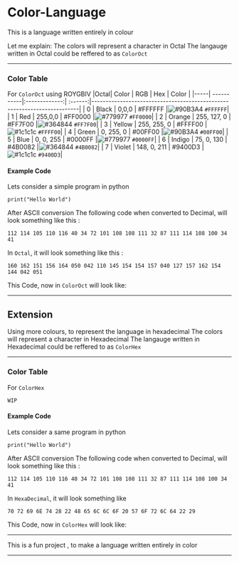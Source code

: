 # Color-Language
This is a language written entirely in colour

Let me explain:
The colors will represent a character in Octal
The langauge written in Octal could be reffered to as `ColorOct`

<hr>

### Color Table
For `ColorOct` using ROYGBIV
|Octal| Color      | RGB           | Hex     | Color                                                                   |
|-----| -----------|:-------------:| :------:|-------------------------------------------------------------------------|
| 0   | Black      | 0,0,0         | #FFFFFF |![#90B3A4](https://via.placeholder.com/15/FFFFFF/000000?text=+) `#FFFFFF`|
| 1   | Red        | 255,0,0       | #FF0000 |![#779977](https://via.placeholder.com/15/FF0000/000000?text=+) `#FF0000`|
| 2   | Orange     | 255, 127, 0   | #FF7F00 |![#364844](https://via.placeholder.com/15/FF7F00/000000?text=+) `#FF7F00`|
| 3   | Yellow     | 255, 255, 0   | #FFFF00 |![#1c1c1c](https://via.placeholder.com/15/FFFF00/000000?text=+) `#FFFF00`|
| 4   | Green      | 0, 255, 0     | #00FF00 |![#90B3A4](https://via.placeholder.com/15/00FF00/000000?text=+) `#00FF00`|
| 5   | Blue       | 0, 0, 255     | #0000FF |![#779977](https://via.placeholder.com/15/0000FF/000000?text=+) `#0000FF`|
| 6   | Indigo     | 75, 0, 130    | #4B0082 |![#364844](https://via.placeholder.com/15/4B0082/000000?text=+) `#4B0082`|
| 7   | Violet     | 148, 0, 211   | #9400D3 |![#1c1c1c](https://via.placeholder.com/15/9400D3/000000?text=+) `#9400D3`|

#### Example Code
Lets consider a simple program in python

`
print("Hello World")
`

After ASCII conversion
The following code when converted to Decimal, will look something like this :
```
112 114 105 110 116 40 34 72 101 108 108 111 32 87 111 114 108 100 34 41
```

In `Octal`, it will look something like this :
```
160 162 151 156 164 050 042 110 145 154 154 157 040 127 157 162 154 144 042 051
```

This Code, now in `ColorOct` will look like:

<hr>

## Extension
Using more colours, to represent the language in hexadecimal
The colors will represent a character in Hexadecimal
The langauge written in Hexadecimal could be reffered to as `ColorHex`

<hr> 

### Color Table
For `ColorHex`
```
WIP
```
<!--
|Octal| Color      | RGB           | Hex     | Color                                                                   |
|-----| -----------|:-------------:| :------:|-------------------------------------------------------------------------|
| 0   | Black      | 0,0,0         | #FFFFFF |![#90B3A4](https://via.placeholder.com/15/FFFFFF/000000?text=+) `#FFFFFF`|
| 1   | Red        | 255,0,0       | #FF0000 |![#779977](https://via.placeholder.com/15/FF0000/000000?text=+) `#FF0000`|
| 2   | Orange     | 255, 127, 0   | #FF7F00 |![#364844](https://via.placeholder.com/15/FF7F00/000000?text=+) `#FF7F00`|
| 3   | Yellow     | 255, 255, 0   | #FFFF00 |![#1c1c1c](https://via.placeholder.com/15/FFFF00/000000?text=+) `#FFFF00`|
| 4   | Green      | 0, 255, 0     | #00FF00 |![#90B3A4](https://via.placeholder.com/15/00FF00/000000?text=+) `#00FF00`|
| 5   | Blue       | 0, 0, 255     | #0000FF |![#779977](https://via.placeholder.com/15/0000FF/000000?text=+) `#0000FF`|
| 6   | Indigo     | 75, 0, 130    | #4B0082 |![#364844](https://via.placeholder.com/15/4B0082/000000?text=+) `#4B0082`|
| 7   | Violet     | 148, 0, 211   | #9400D3 |![#1c1c1c](https://via.placeholder.com/15/9400D3/000000?text=+) `#9400D3`|
-->

#### Example Code
Lets consider a same program in python

`
print("Hello World")
`

After ASCII conversion
The following code when converted to Decimal, will look something like this :
```
112 114 105 110 116 40 34 72 101 108 108 111 32 87 111 114 108 100 34 41
```

In `HexaDecimal`, it will look something like 
```
70 72 69 6E 74 28 22 48 65 6C 6C 6F 20 57 6F 72 6C 64 22 29
```

This Code, now in `ColorHex` will look like:


<hr>

This is a fun project , to make a language written entirely in color

<hr>
